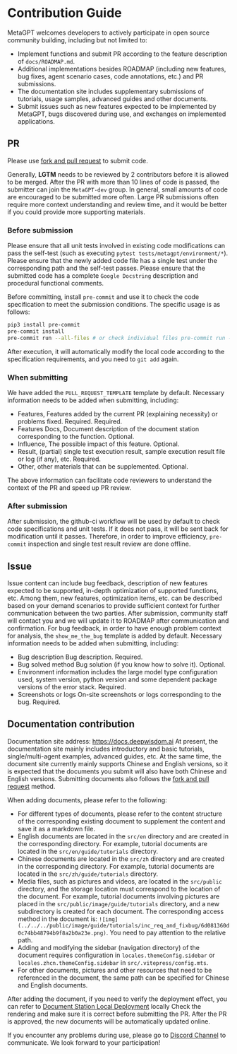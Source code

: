 # Contribution Guide

MetaGPT welcomes developers to actively participate in open source community building, including but not limited to:

- Implement functions and submit PR according to the feature description of `docs/ROADMAP.md`.
- Additional implementations besides ROADMAP (including new features, bug fixes, agent scenario cases, code annotations, etc.) and PR submissions.
- The documentation site includes supplementary submissions of tutorials, usage samples, advanced guides and other documents.
- Submit issues such as new features expected to be implemented by MetaGPT, bugs discovered during use, and exchanges on implemented applications.

## PR

Please use [fork and pull request](https://docs.github.com/en/get-started/exploring-projects-on-github/contributing-to-a-project) to submit code.

Generally, **LGTM** needs to be reviewed by 2 contributors before it is allowed to be merged. After the PR with more than 10 lines of code is passed, the submitter can join the `MetaGPT-dev` group.
In general, small amounts of code are encouraged to be submitted more often. Large PR submissions often require more context understanding and review time, and it would be better if you could provide more supporting materials.

### Before submission

Please ensure that all unit tests involved in existing code modifications can pass the self-test (such as executing `pytest tests/metagpt/environment/*`).
Please ensure that the newly added code file has a single test under the corresponding path and the self-test passes.
Please ensure that the submitted code has a complete `Google Docstring` description and procedural functional comments.

Before committing, install `pre-commit` and use it to check the code specification to meet the submission conditions. The specific usage is as follows:

```bash
pip3 install pre-commit
pre-commit install
pre-commit run --all-files # or check individual files pre-commit run --files metagpt/roles/*
```

After execution, it will automatically modify the local code according to the specification requirements, and you need to `git add` again.

### When submitting

We have added the `PULL_REQUEST_TEMPLATE` template by default. Necessary information needs to be added when submitting, including:

- Features, Features added by the current PR (explaining necessity) or problems fixed. Required. Required.
- Features Docs, Document description of the document station corresponding to the function. Optional.
- Influence, The possible impact of this feature. Optional.
- Result, (partial) single test execution result, sample execution result file or log (if any), etc. Required.
- Other, other materials that can be supplemented. Optional.

The above information can facilitate code reviewers to understand the context of the PR and speed up PR review.

### After submission

After submission, the github-ci workflow will be used by default to check code specifications and unit tests. If it does not pass, it will be sent back for modification until it passes. Therefore, in order to improve efficiency, `pre-commit` inspection and single test result review are done offline.

## Issue

Issue content can include bug feedback, description of new features expected to be supported, in-depth optimization of supported functions, etc.
Among them, new features, optimization items, etc. can be described based on your demand scenarios to provide sufficient context for further communication between the two parties. After submission, community staff will contact you and we will update it to ROADMAP after communication and confirmation.
For bug feedback, in order to have enough problem context for analysis, the `show_me_the_bug` template is added by default. Necessary information needs to be added when submitting, including:

- Bug description Bug description. Required.
- Bug solved method Bug solution (if you know how to solve it). Optional.
- Environment information includes the large model type configuration used, system version, python version and some dependent package versions of the error stack. Required.
- Screenshots or logs On-site screenshots or logs corresponding to the bug. Required.

## Documentation contribution

Documentation site address: https://docs.deepwisdom.ai
At present, the documentation site mainly includes introductory and basic tutorials, single/multi-agent examples, advanced guides, etc. At the same time, the document site currently mainly supports Chinese and English versions, so it is expected that the documents you submit will also have both Chinese and English versions.
Submitting documents also follows the [fork and pull request](https://docs.github.com/en/get-started/exploring-projects-on-github/contributing-to-a-project) method.

When adding documents, please refer to the following:

- For different types of documents, please refer to the content structure of the corresponding existing document to supplement the content and save it as a markdown file.
- English documents are located in the `src/en` directory and are created in the corresponding directory. For example, tutorial documents are located in the `src/en/guide/tutorials` directory.
- Chinese documents are located in the `src/zh` directory and are created in the corresponding directory. For example, tutorial documents are located in the `src/zh/guide/tutorials` directory.
- Media files, such as pictures and videos, are located in the `src/public` directory, and the storage location must correspond to the location of the document. For example, tutorial documents involving pictures are placed in the `src/public/image/guide/tutorials` directory, and a new subdirectory is created for each document. The corresponding access method in the document is: `![img](../../../public/image/guide/tutorials/inc_req_and_fixbug/6d081360d0c74bb48794b9f8a2b0a23e.png)`. You need to pay attention to the relative path.
- Adding and modifying the sidebar (navigation directory) of the document requires configuration in `locales.themeConfig.sidebar` or `locales.zhcn.themeConfig.sidebar` in `src/.vitepress/config.mts`.
- For other documents, pictures and other resources that need to be referenced in the document, the same path can be specified for Chinese and English documents.

After adding the document, if you need to verify the deployment effect, you can refer to [Document Station Local Deployment](https://github.com/geekan/MetaGPT-docs?tab=readme-ov-file#local-deployment) locally Check the rendering and make sure it is correct before submitting the PR. After the PR is approved, the new documents will be automatically updated online.

If you encounter any problems during use, please go to [Discord Channel](https://discord.gg/ZRHeExS6xv) to communicate. We look forward to your participation!

